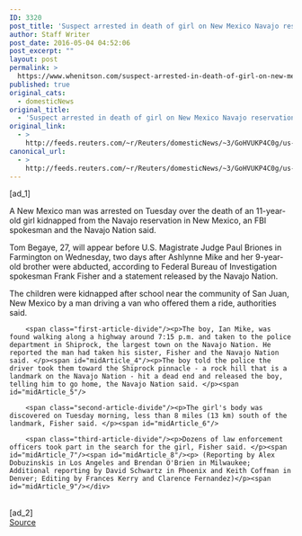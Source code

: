 ```yaml
---
ID: 3320
post_title: 'Suspect arrested in death of girl on New Mexico Navajo reservation: police'
author: Staff Writer
post_date: 2016-05-04 04:52:06
post_excerpt: ""
layout: post
permalink: >
  https://www.whenitson.com/suspect-arrested-in-death-of-girl-on-new-mexico-navajo-reservation-police/
published: true
original_cats:
  - domesticNews
original_title:
  - 'Suspect arrested in death of girl on New Mexico Navajo reservation: police'
original_link:
  - >
    http://feeds.reuters.com/~r/Reuters/domesticNews/~3/GoHVUKP4C0g/us-new-mexico-kidnapping-idUSKCN0XU237
canonical_url:
  - >
    http://feeds.reuters.com/~r/Reuters/domesticNews/~3/GoHVUKP4C0g/us-new-mexico-kidnapping-idUSKCN0XU237
---
```

 [ad_1]
<br><div id="articleText">
<span id="midArticle_start"/>

<span id="midArticle_0"/><span class="focusParagraph" readability="4"><p><span class="articleLocatio&lt;/span&gt;n">A New Mexico man was arrested on Tuesday over the death of an 11-year-old girl kidnapped from the Navajo reservation in New Mexico, an FBI spokesman and the Navajo Nation said.</span></p></span><span id="midArticle_1"/><p>Tom Begaye, 27, will appear before U.S. Magistrate Judge Paul Briones in Farmington on Wednesday, two days after Ashlynne Mike and her 9-year-old brother were abducted, according to Federal Bureau of Investigation spokesman Frank Fisher and a statement released by the Navajo Nation.</p><span id="midArticle_2"/><p>The children were kidnapped after school near the community of San Juan, New Mexico by a man driving a van who offered them a ride, authorities said. </p><span id="midArticle_3"/>
        
        <span class="first-article-divide"/><p>The boy, Ian Mike, was found walking along a highway around 7:15 p.m. and taken to the police department in Shiprock, the largest town on the Navajo Nation. He reported the man had taken his sister, Fisher and the Navajo Nation said. </p><span id="midArticle_4"/><p>The boy told the police the driver took them toward the Shiprock pinnacle - a rock hill that is a landmark on the Navajo Nation - hit a dead end and released the boy, telling him to go home, the Navajo Nation said. </p><span id="midArticle_5"/>
        
        <span class="second-article-divide"/><p>The girl's body was discovered on Tuesday morning, less than 8 miles (13 km) south of the landmark, Fisher said. </p><span id="midArticle_6"/>
        
        <span class="third-article-divide"/><p>Dozens of law enforcement officers took part in the search for the girl, Fisher said. </p><span id="midArticle_7"/><span id="midArticle_8"/><p> (Reporting by Alex Dobuzinskis in Los Angeles and Brendan O'Brien in Milwaukee; Additional reporting by David Schwartz in Phoenix and Keith Coffman in Denver; Editing by Frances Kerry and Clarence Fernandez)</p><span id="midArticle_9"/></div>
<br>[ad_2]
<br><a href="http://feeds.reuters.com/~r/Reuters/domesticNews/~3/GoHVUKP4C0g/us-new-mexico-kidnapping-idUSKCN0XU237">Source </a>